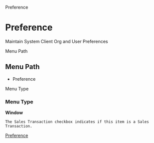 
Preference
# Preference


Maintain System Client Org and User Preferences

Menu Path
## Menu Path



- Preference

Menu Type
### Menu Type

**Window**

```
The Sales Transaction checkbox indicates if this item is a Sales Transaction.
```

[Preference](functional-guide/window/window-preference.md)